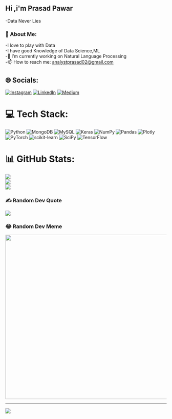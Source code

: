 ## Hi ,i'm Prasad Pawar
-Data Never Lies <br>
### 💫 About Me:
-I love to play with Data <br>
-I have good Knowledge of Data Science,ML <br>
-🔭 I’m currently working on Natural Language Processing <br>
-📫 How to reach me: analystprasad02@gmail.com<br>


## 🌐 Socials:
[![Instagram](https://img.shields.io/badge/Instagram-%23E4405F.svg?logo=Instagram&logoColor=white)](https://instagram.com/prasad__0419) [![LinkedIn](https://img.shields.io/badge/LinkedIn-%230077B5.svg?logo=linkedin&logoColor=white)](https://linkedin.com/in/prasadpawar7475) [![Medium](https://img.shields.io/badge/Medium-12100E?logo=medium&logoColor=white)](https://medium.com/@prasadpawar7475) 

# 💻 Tech Stack:
![Python](https://img.shields.io/badge/python-3670A0?style=for-the-badge&logo=python&logoColor=ffdd54) ![MongoDB](https://img.shields.io/badge/MongoDB-%234ea94b.svg?style=for-the-badge&logo=mongodb&logoColor=white) ![MySQL](https://img.shields.io/badge/mysql-%2300f.svg?style=for-the-badge&logo=mysql&logoColor=white) ![Keras](https://img.shields.io/badge/Keras-%23D00000.svg?style=for-the-badge&logo=Keras&logoColor=white) ![NumPy](https://img.shields.io/badge/numpy-%23013243.svg?style=for-the-badge&logo=numpy&logoColor=white) ![Pandas](https://img.shields.io/badge/pandas-%23150458.svg?style=for-the-badge&logo=pandas&logoColor=white) ![Plotly](https://img.shields.io/badge/Plotly-%233F4F75.svg?style=for-the-badge&logo=plotly&logoColor=white) ![PyTorch](https://img.shields.io/badge/PyTorch-%23EE4C2C.svg?style=for-the-badge&logo=PyTorch&logoColor=white) ![scikit-learn](https://img.shields.io/badge/scikit--learn-%23F7931E.svg?style=for-the-badge&logo=scikit-learn&logoColor=white) ![SciPy](https://img.shields.io/badge/SciPy-%230C55A5.svg?style=for-the-badge&logo=scipy&logoColor=%white) ![TensorFlow](https://img.shields.io/badge/TensorFlow-%23FF6F00.svg?style=for-the-badge&logo=TensorFlow&logoColor=white)
# 📊 GitHub Stats:
![](https://github-readme-stats.vercel.app/api?username=Prasad3334&theme=radical&hide_border=false&include_all_commits=false&count_private=false)<br/>
![](https://github-readme-streak-stats.herokuapp.com/?user=Prasad3334&theme=radical&hide_border=false)<br/>
![](https://github-readme-stats.vercel.app/api/top-langs/?username=Prasad3334&theme=radical&hide_border=false&include_all_commits=false&count_private=false&layout=compact)

### ✍️ Random Dev Quote
![](https://quotes-github-readme.vercel.app/api?type=horizontal&theme=merko)

### 😂 Random Dev Meme
<img src="https://random-memer.herokuapp.com/" width="512px"/>

---
[![](https://visitcount.itsvg.in/api?id=Prasad3334&icon=0&color=0)](https://visitcount.itsvg.in)


